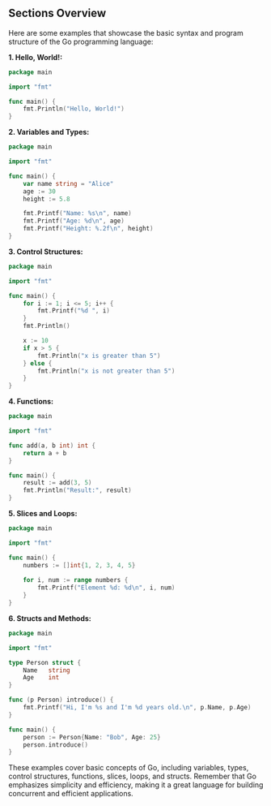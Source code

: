 ## Sections Overview

Here are some examples that showcase the basic syntax and program structure of the Go programming language:

**1. Hello, World!:**

```go
package main

import "fmt"

func main() {
    fmt.Println("Hello, World!")
}
```

**2. Variables and Types:**

```go
package main

import "fmt"

func main() {
    var name string = "Alice"
    age := 30
    height := 5.8

    fmt.Printf("Name: %s\n", name)
    fmt.Printf("Age: %d\n", age)
    fmt.Printf("Height: %.2f\n", height)
}
```

**3. Control Structures:**

```go
package main

import "fmt"

func main() {
    for i := 1; i <= 5; i++ {
        fmt.Printf("%d ", i)
    }
    fmt.Println()

    x := 10
    if x > 5 {
        fmt.Println("x is greater than 5")
    } else {
        fmt.Println("x is not greater than 5")
    }
}
```

**4. Functions:**

```go
package main

import "fmt"

func add(a, b int) int {
    return a + b
}

func main() {
    result := add(3, 5)
    fmt.Println("Result:", result)
}
```

**5. Slices and Loops:**

```go
package main

import "fmt"

func main() {
    numbers := []int{1, 2, 3, 4, 5}
    
    for i, num := range numbers {
        fmt.Printf("Element %d: %d\n", i, num)
    }
}
```

**6. Structs and Methods:**

```go
package main

import "fmt"

type Person struct {
    Name   string
    Age    int
}

func (p Person) introduce() {
    fmt.Printf("Hi, I'm %s and I'm %d years old.\n", p.Name, p.Age)
}

func main() {
    person := Person{Name: "Bob", Age: 25}
    person.introduce()
}
```

These examples cover basic concepts of Go, including variables, types, control structures, functions, slices, loops, and structs. Remember that Go emphasizes simplicity and efficiency, making it a great language for building concurrent and efficient applications.